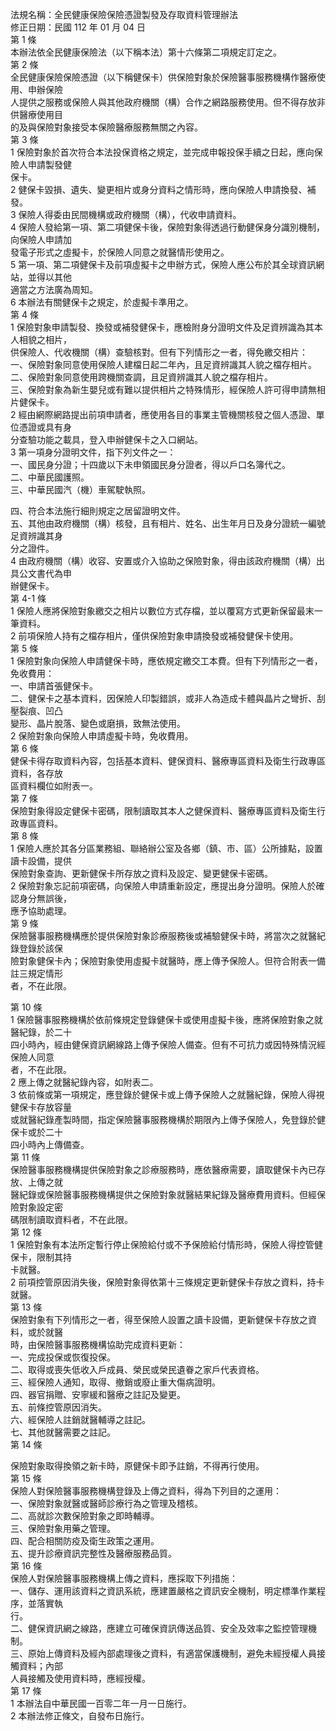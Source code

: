 法規名稱：全民健康保險保險憑證製發及存取資料管理辦法  
修正日期：民國 112 年 01 月 04 日  
第 1 條  
本辦法依全民健康保險法（以下稱本法）第十六條第二項規定訂定之。  
第 2 條  
全民健康保險保險憑證（以下稱健保卡）供保險對象於保險醫事服務機構作醫療使用、申辦保險  
人提供之服務或保險人與其他政府機關（構）合作之網路服務使用。但不得存放非供醫療使用目  
的及與保險對象接受本保險醫療服務無關之內容。  
第 3 條  
1 保險對象於首次符合本法投保資格之規定，並完成申報投保手續之日起，應向保險人申請製發健  
保卡。  
2 健保卡毀損、遺失、變更相片或身分資料之情形時，應向保險人申請換發、補發。  
3 保險人得委由民間機構或政府機關（構），代收申請資料。  
4 保險人發給第一項、第二項健保卡後，保險對象得透過行動健保身分識別機制，向保險人申請加  
發電子形式之虛擬卡，於保險人同意之就醫情形使用之。  
5 第一項、第二項健保卡及前項虛擬卡之申辦方式，保險人應公布於其全球資訊網站，並得以其他  
適當之方法廣為周知。  
6 本辦法有關健保卡之規定，於虛擬卡準用之。  
第 4 條  
1 保險對象申請製發、換發或補發健保卡，應檢附身分證明文件及足資辨識為其本人相貌之相片，  
供保險人、代收機關（構）查驗核對。但有下列情形之一者，得免繳交相片：  
一、保險對象同意使用保險人建檔日起二年內，且足資辨識其人貌之檔存相片。  
二、保險對象同意使用跨機關查調，且足資辨識其人貌之檔存相片。  
三、保險對象為新生嬰兒或有難以提供相片之特殊情形，經保險人許可得申請無相片健保卡。  
2 經由網際網路提出前項申請者，應使用各目的事業主管機關核發之個人憑證、單位憑證或具有身  
分查驗功能之載具，登入申辦健保卡之入口網站。  
3 第一項身分證明文件，指下列文件之一：  
一、國民身分證；十四歲以下未申領國民身分證者，得以戶口名簿代之。  
二、中華民國護照。  
三、中華民國汽（機）車駕駛執照。  


四、符合本法施行細則規定之居留證明文件。  
五、其他由政府機關（構）核發，且有相片、姓名、出生年月日及身分證統一編號足資辨識其身  
分之證件。  
4 由政府機關（構）收容、安置或介入協助之保險對象，得由該政府機關（構）出具公文書代為申  
辦健保卡。  
第 4-1 條  
1 保險人應將保險對象繳交之相片以數位方式存檔，並以覆寫方式更新保留最末一筆資料。  
2 前項保險人持有之檔存相片，僅供保險對象申請換發或補發健保卡使用。  
第 5 條  
1 保險對象向保險人申請健保卡時，應依規定繳交工本費。但有下列情形之一者，免收費用：  
一、申請首張健保卡。  
二、健保卡之基本資料，因保險人印製錯誤，或非人為造成卡體與晶片之彎折、刮壓裂痕、凹凸  
變形、晶片脫落、變色或磨損，致無法使用。  
2 保險對象向保險人申請虛擬卡時，免收費用。  
第 6 條  
健保卡得存取資料內容，包括基本資料、健保資料、醫療專區資料及衛生行政專區資料，各存放  
區資料欄位如附表一。  
第 7 條  
保險對象得設定健保卡密碼，限制讀取其本人之健保資料、醫療專區資料及衛生行政專區資料。  
第 8 條  
1 保險人應於其各分區業務組、聯絡辦公室及各鄉（鎮、市、區）公所據點，設置讀卡設備，提供  
保險對象查詢、更新健保卡所存放之資料及設定、變更健保卡密碼。  
2 保險對象忘記前項密碼，向保險人申請重新設定，應提出身分證明。保險人於確認身分無誤後，  
應予協助處理。  
第 9 條  
保險醫事服務機構應於提供保險對象診療服務後或補驗健保卡時，將當次之就醫紀錄登錄於該保  
險對象健保卡內；保險對象使用虛擬卡就醫時，應上傳予保險人。但符合附表一備註三規定情形  
者，不在此限。  


第 10 條  
1 保險醫事服務機構於依前條規定登錄健保卡或使用虛擬卡後，應將保險對象之就醫紀錄，於二十  
四小時內，經由健保資訊網線路上傳予保險人備查。但有不可抗力或因特殊情況經保險人同意  
者，不在此限。  
2 應上傳之就醫紀錄內容，如附表二。  
3 依前條或第一項規定，應登錄於健保卡或上傳予保險人之就醫紀錄，保險人得視健保卡存放容量  
或就醫紀錄產製時間，指定保險醫事服務機構於期限內上傳予保險人，免登錄於健保卡或於二十  
四小時內上傳備查。  
第 11 條  
保險醫事服務機構提供保險對象之診療服務時，應依醫療需要，讀取健保卡內已存放、上傳之就  
醫紀錄或保險醫事服務機構提供之保險對象就醫結果紀錄及醫療費用資料。但經保險對象設定密  
碼限制讀取資料者，不在此限。  
第 12 條  
1 保險對象有本法所定暫行停止保險給付或不予保險給付情形時，保險人得控管健保卡，限制其持  
卡就醫。  
2 前項控管原因消失後，保險對象得依第十三條規定更新健保卡存放之資料，持卡就醫。  
第 13 條  
保險對象有下列情形之一者，得至保險人設置之讀卡設備，更新健保卡存放之資料，或於就醫  
時，由保險醫事服務機構協助完成資料更新：  
一、完成投保或恢復投保。  
二、取得或喪失低收入戶成員、榮民或榮民遺眷之家戶代表資格。  
三、經保險人通知，取得、撤銷或廢止重大傷病證明。  
四、器官捐贈、安寧緩和醫療之註記及變更。  
五、前條控管原因消失。  
六、經保險人註銷就醫輔導之註記。  
七、其他就醫需要之註記。  
第 14 條  


保險對象取得換領之新卡時，原健保卡即予註銷，不得再行使用。  
第 15 條  
保險人對保險醫事服務機構登錄及上傳之資料，得為下列目的之運用：  
一、保險對象就醫或醫師診療行為之管理及稽核。  
二、高就診次數保險對象之即時輔導。  
三、保險對象用藥之管理。  
四、配合相關防疫及衛生政策之運用。  
五、提升診療資訊完整性及醫療服務品質。  
第 16 條  
保險人對保險醫事服務機構上傳之資料，應採取下列措施：  
一、儲存、運用該資料之資訊系統，應建置嚴格之資訊安全機制，明定標準作業程序，並落實執  
行。  
二、健保資訊網之線路，應建立可確保資訊傳送品質、安全及效率之監控管理機制。  
三、原始上傳資料及經內部處理後之資料，有適當保護機制，避免未經授權人員接觸資料；內部  
人員接觸及使用資料時，應經授權。  
第 17 條  
1 本辦法自中華民國一百零二年一月一日施行。  
2 本辦法修正條文，自發布日施行。  



